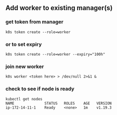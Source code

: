 ## Add worker to existing manager(s)

### get token from manager 
```
k0s token create --role=worker
```
### or to set expiry
```
k0s token create --role=worker --expiry="100h" 
```

### join new worker
```
k0s worker <token here> > /dev/null 2>&1 &
```
### check to see if node is ready
```
kubectl get nodes
NAME              STATUS   ROLES    AGE   VERSION
ip-172-14-11-1    Ready    <none>   1m    v1.19.3
```
